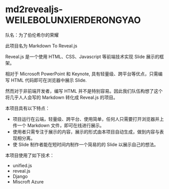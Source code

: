 # md2revealjs-WEILEBOLUNXIERDERONGYAO

队名：为了伯伦希尔的荣耀

此项目名为 Markdown To Reveal.js

Reveal.js 是一个使用 HTML、CSS、Javascript 等前端技术实现 Slide 展示的框架。

相对于 Microsoft PowerPoint 和 Keynote, 具有轻量级、跨平台等优点，只需编写 HTML 代码即可在浏览器中展示 Slide.

然而对于非前端开发者，编写 HTML 并不是特别容易。因此我们队伍构想了这个将几乎人人会写的 Markdown 转化成 Reveal.js 的项目。

本项目具有以下特点：

- 项目运行在云端，轻量级、跨平台、使用简单，任何人只需要打开浏览器并上传一个 Markdown 文件，即可在线进行展示。
- 使用者只需专注于展示的内容，展示的形式由本项目自动生成，做到内容与表现相分离。
- 使 Slide 制作者能在短时间内制作一个简易的的 Slide 以展示自己的想法。

本项目使用了如下技术：

- unified.js
- reveal.js
- Django
- Miscroft Azure
